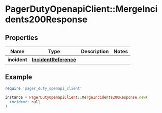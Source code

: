 # PagerDutyOpenapiClient::MergeIncidents200Response

## Properties

| Name | Type | Description | Notes |
| ---- | ---- | ----------- | ----- |
| **incident** | [**IncidentReference**](IncidentReference.md) |  |  |

## Example

```ruby
require 'pager_duty_openapi_client'

instance = PagerDutyOpenapiClient::MergeIncidents200Response.new(
  incident: null
)
```

